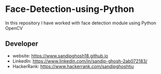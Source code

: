 # Face-Detection-using-Python
In this repository I have worked with face detection module using Python OpenCV

## Developer
* website: https://www.sandipghosh18.github.io
* LinkedIn:  https://www.linkedin.com/in/sandip-ghosh-2ab072183/
* HackerRank: https://www.hackerrank.com/sandipghoshtiu



